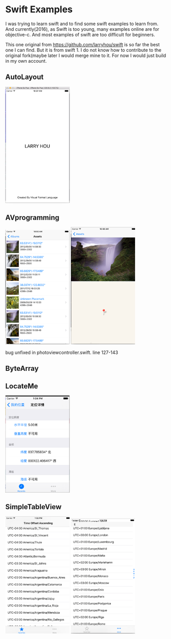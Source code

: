 # Swift Examples

I was trying to learn swift and to find some swift examples to learn from.  And currently(2016), as Swift is too young, many examples online are for objective-c. And most examples of swift are too difficult for beginners.

This one original from https://github.com/larryhou/swift is so far the best one I can find. But it is from swift 1. I do not know how to contribute to the original fork(maybe later  I would merge mine to it. For now I would just build in my own account.

## AutoLayout

<img src="autolayout.png" width="200">

## AVprogramming

<img src="AVprogramming1.png" width="200">
<img src="AVprogramming2.png" width="200">

bug unfixed in photoviewcontroller.swift. line 127-143

## ByteArray

## LocateMe

<img src="LocateMe.png" width="200">

## SimpleTableView
<img src="SimpleTableView1.png" width="200">
<img src="SimpleTableView2.png" width="200">

